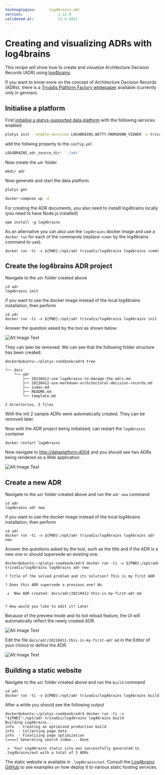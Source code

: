 ```yaml
---
technoglogies:      log4brains,adr
version:				1.12.0
validated-at:			12.4.2021
---
```


# Creating and visualizing ADRs with log4brains

This recipe will show how to create and visualize Architecture Decision Records (ADR) using [log4brains](https://github.com/thomvaill/log4brains). 

If you want to know more on the concept of Architecture Decision Records (ADRs), there is a [Trivadis Platform Factory whitepaper](https://tvdit.sharepoint.com/:b:/r/sites/PlatformFactoryPublic/Shared%20Documents/Architecture%20Blueprints/Modern%20Data%20Architecture/wp-architecture-decision-record-v1.0d.pdf?csf=1&web=1&e=0BP76w) available (currently only in german). 

## Initialise a platform

First [initialise a platys-supported data platform](../../getting-started) with the following services enabled 

```bash
platys init --enable-services LOG4BRAINS,WETTY,MARKDOWN_VIEWER -s trivadis/platys-modern-data-platform -w 1.12.0
```

add the follwing property to the `config.yml`

```bash
LOG4BRAINS_adr_source_dir: './adr'
```

Now create the `adr` folder

```
mkdir adr
```

Now generate and start the data platform. 

```bash
platys gen

docker-compose up -d
```

For creating the ADR documents, you also need to installl log4brains locally (you need to have Node.js installed)

```
npm install -g log4brains
```

As an alternative you can also use the `log4brains` docker image and use a `docker run` for each of the commands (replace `<cmd>` by the log4brains command to use).

```
docker run -ti -v ${PWD}:/opt/adr trivadis/log4brains log4brains <cmd>
```

## Create the log4brains ADR project 

Navigate to the `adr` folder created above

```
cd adr
log4brains init
```

if you want to use the docker image instead of the local log4brains installation, then perform

```
cd adr
docker run -ti -v ${PWD}:/opt/adr trivadis/log4brains log4brains init
```

Answer the question asked by the tool as shown below

![Alt Image Text](./log4brains-init.png "Log4brains init")

They can later be removed. We can see that the following folder structure has been created. 

```
docker@ubuntu:~/platys-cookbook/adr$ tree
.
└── docs
    └── adr
        ├── 20210412-use-log4brains-to-manage-the-adrs.md
        ├── 20210412-use-markdown-architectural-decision-records.md
        ├── index.md
        ├── README.md
        └── template.md

2 directories, 5 files
```

With the init 2 sample ADRs were automatically created. They can be removed later.

Now with the ADR project being initialized, can restart the `log4brains` container

```
docker restart log4brains
```

Now navigate to <http://dataplatform:4004> and you should see two ADRs being rendered as a Web application.

![Alt Image Text](./log4brains-preview.png "Log4brains preview")

## Create a new ADR

Navigate to the `adr` folder created above and run the `adr new` command

```
cd adr
log4brains adr new
```

if you want to use the docker image instead of the local log4brains installation, then perform

```
cd adr
docker run -ti -v ${PWD}:/opt/adr trivadis/log4brains log4brains adr new
```

Answer the questions asked by the tool, such as the title and if the ADR is a new one or should supersede an existing one.

```
docker@ubuntu:~/platys-cookbook/adr$ docker run -ti -v ${PWD}:/opt/adr trivadis/log4brains log4brains adr new

? Title of the solved problem and its solution? This is my first ADR

? Does this ADR supersede a previous one? No

 ✔  New ADR created: docs/adr/20210412-this-is-my-first-adr.md


? How would you like to edit it? Later
```

Because of the preview mode and its hot reload feature, the UI will automatically reflect the newly created ADR.

![Alt Image Text](./log4brains-adr-new.png "Log4brains adr new")

Edit the file `docs/adr/20210412-this-is-my-first-adr.md` in the Editor of your choice to define the ADR.

![Alt Image Text](./log4brains-adr-edit.png "Log4brains adr edit")

## Building a static website

Navigate to the `adr` folder created above and run the `build` command

```
cd adr
docker run -ti -v ${PWD}:/opt/adr trivadis/log4brains log4brains build
```

After a while you should see the following output

```
docker@ubuntu:~/platys-cookbook/adr$ docker run -ti -v "${PWD}":/opt/adr trivadis/log4brains log4brains build
Building Log4brains...
info  - Creating an optimized production build  
info  - Collecting page data  
info  - Finalizing page optimization  
[====] Generating search index... Done

 ✔  Your Log4brains static site was successfully generated to .log4brains/out with a total of 3 ADRs
```

The static website is available in `.log4brains/out`. Consult the [Log4brains GitHub](https://github.com/thomvaill/log4brains#-cicd-configuration-examples) to see examples on how deploy it to various static hosting services.
